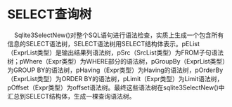 # SELECT查询树
&nbsp;&nbsp;&nbsp;&nbsp;Sqlite3SelectNew()对整个SQL语句进行语法检查，实质上生成一个包含所有信息的SELECT语法树，SELECT语法树用SELECT结构体表示。pEList（ExprList类型）是输出结果列语法树，pSrc（SrcList类型）为FROM子句语法树；pWhere（Expr类型）为WHERE部分的语法树，pGroupBy（ExprList类型）为GROUP BY的语法树，pHaving（Expr类型）为Having的语法树，pOrderBy（ExprList类型）为ORDER BY的语法树，pLimit（Expr类型）为Limit语法树，pOffset（Expr类型）为offset语法树。最终这些语法树在sqlite3SelectNew()中汇总到SELECT结构体，生成一棵查询语法树。
